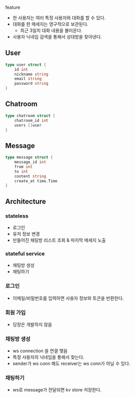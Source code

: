 feature 
- 한 사용자는 여러 특정 사용자와 대화를 할 수 있다. 
- 대화를 한 메세지는 영구적으로 보관된다. 
	- 최근 3일치 대화 내용을 불러온다. 
- 사용자 닉네임 검색을 통해서 상대방을 찾아낸다. 


## User

```go
type user struct {
	id int 
	nickname string 
	email string 
	password string
}
```

## Chatroom
```go 
type chatroom struct {
	chatroom_id int 
	users []user
}
```


## Message 
```go
type message struct {
	message_id int 
	from int
	to int
	content string 
	create_at time.Time
}
```

## Architecture 
### stateless
- 로그인
- 유저 정보 변경
- 만들어진 채팅방 리스트 조회 & 마지막 메세지 노출

### stateful service
- 채팅방 생성
- 채팅하기

### 로그인
- 이메일/비밀번호를 입력하면 사용자 정보와 토큰을 반환한다. 

### 회원 가입
- 당장은 개발하지 않음



### 채팅방 생성 
- ws connection 을 연결 맺음
- 특정 사용자의 닉네임을 통해서 찾는다. 
- sender가 ws conn 해도 receiver는 ws conn가 아닐 수 있다. 

### 채팅하기
- ws로 message가 전달되면 kv store 저장한다. 
